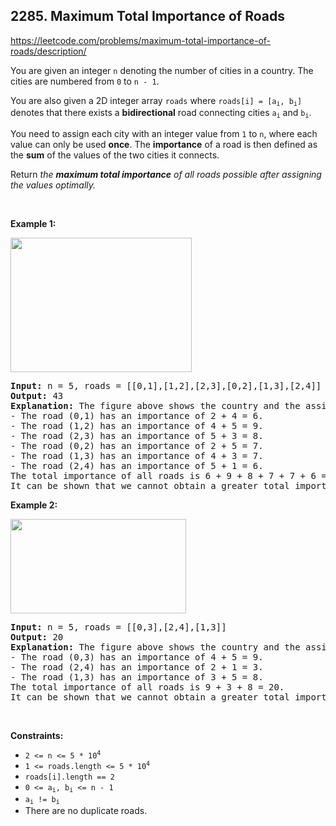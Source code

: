 ## 2285. Maximum Total Importance of Roads

<https://leetcode.com/problems/maximum-total-importance-of-roads/description/>

<div class="elfjS" data-track-load="description_content"><p>You are given an integer <code>n</code> denoting the number of cities in a country. The cities are numbered from <code>0</code> to <code>n - 1</code>.</p>

<p>You are also given a 2D integer array <code>roads</code> where <code>roads[i] = [a<sub>i</sub>, b<sub>i</sub>]</code> denotes that there exists a <strong>bidirectional</strong> road connecting cities <code>a<sub>i</sub></code> and <code>b<sub>i</sub></code>.</p>

<p>You need to assign each city with an integer value from <code>1</code> to <code>n</code>, where each value can only be used <strong>once</strong>. The <strong>importance</strong> of a road is then defined as the <strong>sum</strong> of the values of the two cities it connects.</p>

<p>Return <em>the <strong>maximum total importance</strong> of all roads possible after assigning the values optimally.</em></p>

<p>&nbsp;</p>
<p><strong class="example">Example 1:</strong></p>
<img alt="" src="https://assets.leetcode.com/uploads/2022/04/07/ex1drawio.png" style="width: 290px; height: 215px;">
<pre><strong>Input:</strong> n = 5, roads = [[0,1],[1,2],[2,3],[0,2],[1,3],[2,4]]
<strong>Output:</strong> 43
<strong>Explanation:</strong> The figure above shows the country and the assigned values of [2,4,5,3,1].
- The road (0,1) has an importance of 2 + 4 = 6.
- The road (1,2) has an importance of 4 + 5 = 9.
- The road (2,3) has an importance of 5 + 3 = 8.
- The road (0,2) has an importance of 2 + 5 = 7.
- The road (1,3) has an importance of 4 + 3 = 7.
- The road (2,4) has an importance of 5 + 1 = 6.
The total importance of all roads is 6 + 9 + 8 + 7 + 7 + 6 = 43.
It can be shown that we cannot obtain a greater total importance than 43.
</pre>

<p><strong class="example">Example 2:</strong></p>
<img alt="" src="https://assets.leetcode.com/uploads/2022/04/07/ex2drawio.png" style="width: 281px; height: 151px;">
<pre><strong>Input:</strong> n = 5, roads = [[0,3],[2,4],[1,3]]
<strong>Output:</strong> 20
<strong>Explanation:</strong> The figure above shows the country and the assigned values of [4,3,2,5,1].
- The road (0,3) has an importance of 4 + 5 = 9.
- The road (2,4) has an importance of 2 + 1 = 3.
- The road (1,3) has an importance of 3 + 5 = 8.
The total importance of all roads is 9 + 3 + 8 = 20.
It can be shown that we cannot obtain a greater total importance than 20.
</pre>

<p>&nbsp;</p>
<p><strong>Constraints:</strong></p>

<ul>
 <li><code>2 &lt;= n &lt;= 5 * 10<sup>4</sup></code></li>
 <li><code>1 &lt;= roads.length &lt;= 5 * 10<sup>4</sup></code></li>
 <li><code>roads[i].length == 2</code></li>
 <li><code>0 &lt;= a<sub>i</sub>, b<sub>i</sub> &lt;= n - 1</code></li>
 <li><code>a<sub>i</sub> != b<sub>i</sub></code></li>
 <li>There are no duplicate roads.</li>
</ul>
</div>
